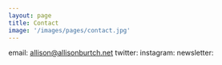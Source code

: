```yaml
---
layout: page
title: Contact
image: '/images/pages/contact.jpg'
---
```


email: allison@allisonburtch.net
twitter:
instagram:
newsletter: